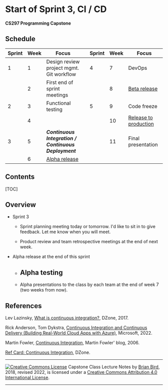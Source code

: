 <h1>Start of Sprint 3, CI / CD</h1>

**CS297 Programming Capstone**



<h2>Schedule</h2>

| Sprint | Week | Focus                                                      |      | Sprint | Week | Focus                        |
| ------ | ---- | ---------------------------------------------------------- | ---- | ------ | ---- | ---------------------------- |
| 1      | 1    | Design review<br />project mgmt.<br />Git workflow         |      | 4      | 7    | DevOps                       |
|        | 2    | First end of sprint meetings                               |      |        | 8    | <u>Beta release</u>          |
| 2      | 3    | Functional testing                                         |      | 5      | 9    | Code freeze                  |
|        | 4    |                                                            |      |        | 10   | <u>Release to production</u> |
| 3      | 5    | ***Continuous Integration /<br /> Continuous Deployment*** |      |        | 11   | Final presentation           |
|        | 6    | <u>Alpha release</u>                                       |      |        |      |                              |



<h2>Contents</h2>

[TOC]

## Overview

- Sprint 3

  - Sprint planning meeting today or tomorrow. I'd like to sit in to give feedback. Let me know when you will meet.

  - Product review and team retrospective meetings at the end of next week.

- Alpha release at the end of this sprint

  - Alpha testing
    - 
  - Alpha presentations to the class by each team at the end of week 7 (two weeks from now).

## References

 Lev Lazinsky, [What is continuous integration?](https://dzone.com/articles/what-is-continuous-integration), DZone, 2017.

Rick Anderson, Tom Dykstra, [Continuous Integration and Continuous Delivery (Building Real-World Cloud Apps with Azure)](https://docs.microsoft.com/en-us/aspnet/aspnet/overview/developing-apps-with-windows-azure/building-real-world-cloud-apps-with-windows-azure/continuous-integration-and-continuous-delivery), Microsoft, 2022.

Martin Fowler, [Continuous Integration](https://www.martinfowler.com/articles/continuousIntegration.html), Martin Fowler' blog, 2006.

[Ref Card: Continuous Integration](https://dzone.com/refcardz/continuous-integration), DZone.



------

[![Creative Commons License](https://i.creativecommons.org/l/by/4.0/88x31.png)](http://creativecommons.org/licenses/by/4.0/)
Capstone Class Lecture Notes by [Brian Bird](https://profbird.dev), 2018, revised <time>2022</time>, is licensed under a [Creative Commons Attribution 4.0 International License](http://creativecommons.org/licenses/by/4.0/). 

------